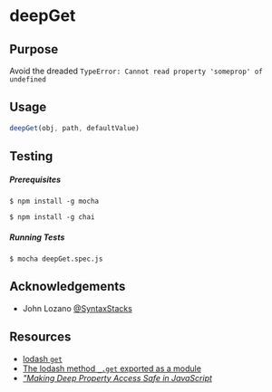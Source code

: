 # deepGet

## Purpose
Avoid the dreaded `TypeError: Cannot read property 'someprop' of undefined`

## Usage
```javascript
deepGet(obj, path, defaultValue)
```

## Testing

##### Prerequisites

```
$ npm install -g mocha

$ npm install -g chai
```

##### Running Tests
```
$ mocha deepGet.spec.js
```

## Acknowledgements

* John Lozano [@SyntaxStacks](https://github.com/SyntaxStacks)

## Resources

* [lodash `get`](https://lodash.com/docs/4.17.4#get)
* [The lodash method `_.get` exported as a module](https://www.npmjs.com/package/lodash.get)
* [_"Making Deep Property Access Safe in JavaScript_](http://adripofjavascript.com/blog/drips/making-deep-property-access-safe-in-javascript.html)
